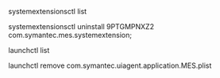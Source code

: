 
systemextensionsctl list

systemextensionsctl uninstall 9PTGMPNXZ2 com.symantec.mes.systemextension;

launchctl list

launchctl remove com.symantec.uiagent.application.MES.plist
